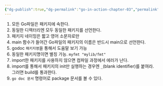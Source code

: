 ```yaml
---
{"dg-publish":true,"dg-permalink":"go-in-action-chapter-03","permalink":"/go-in-action-chapter-03/","noteIcon":""}
---
```



1. 모든 Go파일은 패키지에 속한다.
2. 동일한 디렉터리엔 모두 동일한 패키지를 선언한다.
3. 패키지 네이밍은 짧고 영어 소문자로만
4. main 함수가 들어간 Go파일의 패키지의 이름은 반드시 main으로 선언한다.
5. godoc `패키지명`을 통해서 도움말 보기 가능
6. 동일한 패키지명이면 별칭 가능. `myfmt "mylib/fmt"`
7. import한 패키지를 사용하지 않으면 컴파일 과정에서 에러가 난다.
8. import를 통해서 패키지의 init만 실행하는 경우엔 `_`(blank identifier)를 붙여라. 그러면 build를 통과한다.
9. `go doc 문서` 명령어로 package 문서를 볼 수 있다.
